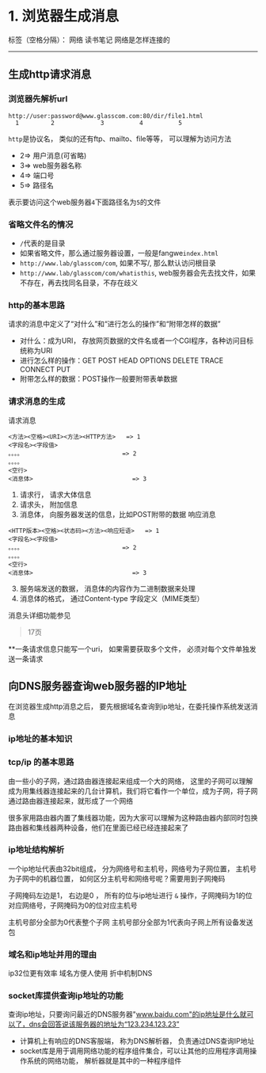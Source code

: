 ﻿# 1. 浏览器生成消息

标签（空格分隔）： 网络 读书笔记 网络是怎样连接的

---

## 生成http请求消息
### 浏览器先解析url
```
http://user:password@www.glasscom.com:80/dir/file1.html
  1         2             3          4          5
```

`http`是协议名， 类似的还有ftp、mailto、file等等， 可以理解为访问方法
- 2=> 用户消息(可省略)
- 3=> web服务器名称
- 4=> 端口号
- 5=> 路径名

表示要访问这个web服务器`4`下面路径名为`5`的文件
### 省略文件名的情况
- `/`代表的是目录
- 如果省略文件，那么通过服务器设置，一般是fangwe`index.html`
- `http://www.lab/glasscom/com`, 如果不写/, 那么默认访问根目录
- `http://www.lab/glasscom/com/whatisthis`, web服务器会先去找文件，如果不存在，再去找同名目录，不存在歧义

### http的基本思路
请求的消息中定义了“对什么”和“进行怎么的操作”和“附带怎样的数据”

- 对什么：成为URI， 存放网页数据的文件名或者一个CGI程序，各种访问目标统称为URI
- 进行怎么样的操作：GET POST HEAD OPTIONS DELETE TRACE CONNECT PUT
- 附带怎么样的数据：POST操作一般要附带表单数据

### 请求消息的生成
请求消息
```
<方法><空格><URI><方法><HTTP方法>   => 1
<字段名><字段值>
。。。。                            => 2
。。。。
<空行>
<消息体>                            => 3
```
1. 请求行， 请求大体信息
2. 请求头， 附加信息
3. 消息体， 向服务器发送的信息，比如POST附带的数据
响应消息
```
<HTTP版本><空格><状态码><方法><响应短语>   => 1
<字段名><字段值>
。。。。                            => 2
。。。。
<空行>
<消息体>                            => 3
```
3. 服务端发送的数据， 消息体的内容作为二进制数据来处理
4. 消息体的格式， 通过Content-type 字段定义（MIME类型）

消息头详细功能参见 
> 17页

**一条请求信息只能写一个uri， 如果需要获取多个文件， 必须对每个文件单独发送一条请求

## 向DNS服务器查询web服务器的IP地址
在浏览器生成http消息之后， 要先根据域名查询到ip地址，在委托操作系统发送消息

### ip地址的基本知识
### tcp/ip 的基本思路
由一些小的子网，通过路由器连接起来组成一个大的网络， 这里的子网可以理解成为用集线器连接起来的几台计算机，我们将它看作一个单位，成为子网，将子网通过路由器连接起来，就形成了一个网络

很多家用路由器内置了集线器功能，因为大家可以理解为这种路由器内部同时包换路由器和集线器两种设备，他们在里面已经已经连接起来了

### ip地址结构解析
一个ip地址代表由32bit组成， 分为网络号和主机号，网络号为子网位置， 主机号为子网中的机器位置，
如何区分主机号和网络号呢？需要用到子网掩码

子网掩码左边是1， 右边是0 ， 所有的位与ip地址进行 `&` 操作，子网掩码为1的位对应网络号，子网掩码为0的位对应主机号

主机号部分全部为0代表整个子网
主机号部分全部为1代表向子网上所有设备发送包

### 域名和ip地址并用的理由
ip32位更有效率
域名方便人使用
折中机制DNS

### socket库提供查询ip地址的功能
查询ip地址，只要询问最近的DNS服务器"www.baidu.com"的ip地址是什么就可以了，dns会回答说该服务器的地址为“123.234.123.23”

- 计算机上有响应的DNS客服端， 称为DNS解析器， 负责通过DNS查询IP地址
- socket库是用于调用网络功能的程序组件集合，可以让其他的应用程序调用操作系统的网络功能， 解析器就是其中的一种程序组件

